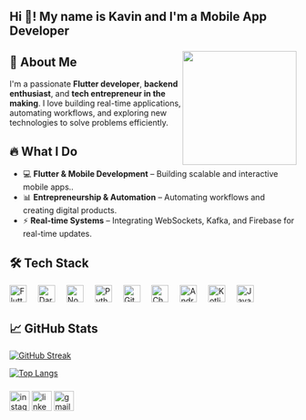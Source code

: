 <h2 align="left">Hi 👋! My name is Kavin and I'm a Mobile App Developer</h2>

###



###

<img align="right" height="200" src="https://media.giphy.com/media/xonOzxf2M8hNu/giphy.gif?cid=ecf05e476quzp4ktzjbml3e0tl2rvgeodmv1bcmblmnu7sgx&ep=v1_gifs_related&rid=giphy.gif&ct=g"  />

###

## 🚀 About Me
I'm a passionate **Flutter developer**, **backend enthusiast**, and **tech entrepreneur in the making**. I love building real-time applications, automating workflows, and exploring new technologies to solve problems efficiently.

## 🔥 What I Do
- 💻 **Flutter & Mobile Development** – Building scalable and interactive mobile apps..
- 📊 **Entrepreneurship & Automation** – Automating workflows and creating digital products.
- ⚡ **Real-time Systems** – Integrating WebSockets, Kafka, and Firebase for real-time updates.




## 🛠 Tech Stack
<div align="left">
  <img src="https://cdn.jsdelivr.net/gh/devicons/devicon/icons/flutter/flutter-original.svg" height="30" alt="Flutter logo" />
  <img width="12" />
  <img src="https://cdn.jsdelivr.net/gh/devicons/devicon/icons/dart/dart-original.svg" height="30" alt="Dart logo" />
  <img width="12" />
  <img src="https://cdn.jsdelivr.net/gh/devicons/devicon/icons/nodejs/nodejs-original.svg" height="30" alt="Node.js logo" />
  <img width="12" />
  <img src="https://cdn.jsdelivr.net/gh/devicons/devicon/icons/python/python-original.svg" height="30" alt="Python logo" />
  <img width="12" />
  <img src="https://cdn.jsdelivr.net/gh/devicons/devicon/icons/github/github-original.svg" height="30" alt="GitHub logo" />
  <img width="12" />

  <img src="https://upload.wikimedia.org/wikipedia/commons/0/04/ChatGPT_logo.svg" height="30" alt="ChatGPT logo" />
  <img width="12" />
  <img src="https://cdn.jsdelivr.net/gh/devicons/devicon/icons/androidstudio/androidstudio-original.svg" height="30" alt="Android Studio logo" />
  <img width="12" />
  <img src="https://cdn.jsdelivr.net/gh/devicons/devicon/icons/kotlin/kotlin-original.svg" height="30" alt="Kotlin logo" />
  <img width="12" />
  <img src="https://cdn.jsdelivr.net/gh/devicons/devicon/icons/java/java-original.svg" height="30" alt="Java logo" />
</div>


## 📈 GitHub Stats
[![GitHub Streak](https://github-readme-streak-stats.herokuapp.com/?user=KaeDevs&theme=dark)](https://git.io/streak-stats)

[![Top Langs](https://github-readme-stats.vercel.app/api/top-langs/?username=KaeDevs&layout=compact&text_color=daf7dc&bg_color=151515&hide=css,html,php)](https://github.com/KaeDevs/github-readme-stats)
###

<div align="left">
  <img src="https://img.shields.io/static/v1?message=Instagram&logo=instagram&label=&color=E4405F&logoColor=white&labelColor=&style=for-the-badge" height="35" alt="instagram logo"  />
  <img src="https://img.shields.io/static/v1?message=LinkedIn&logo=linkedin&label=&color=0077B5&logoColor=white&labelColor=&style=for-the-badge" height="35" alt="linkedin logo"  />
  <img src="https://img.shields.io/static/v1?message=Gmail&logo=gmail&label=&color=D14836&logoColor=white&labelColor=&style=for-the-badge" height="35" alt="gmail logo"  />
</div>

###

<br clear="both">


